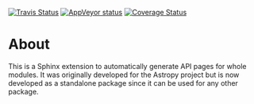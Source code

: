 [![Travis Status](https://travis-ci.org/astropy/sphinx-automodapi.svg?branch=master)](https://travis-ci.org/astropy/sphinx-automodapi) [![AppVeyor status](https://ci.appveyor.com/api/projects/status/warwyfj06t1rkn5p/branch/master?svg=true)](https://ci.appveyor.com/project/Astropy/sphinx-automodapi/branch/master) [![Coverage Status](https://coveralls.io/repos/github/astropy/sphinx-automodapi/badge.svg?branch=master)](https://coveralls.io/github/astropy/sphinx-automodapi?branch=master)

About
=====

This is a Sphinx extension to automatically generate API pages for whole
modules. It was originally developed for the Astropy project but is now
developed as a standalone package since it can be used for any other package.
